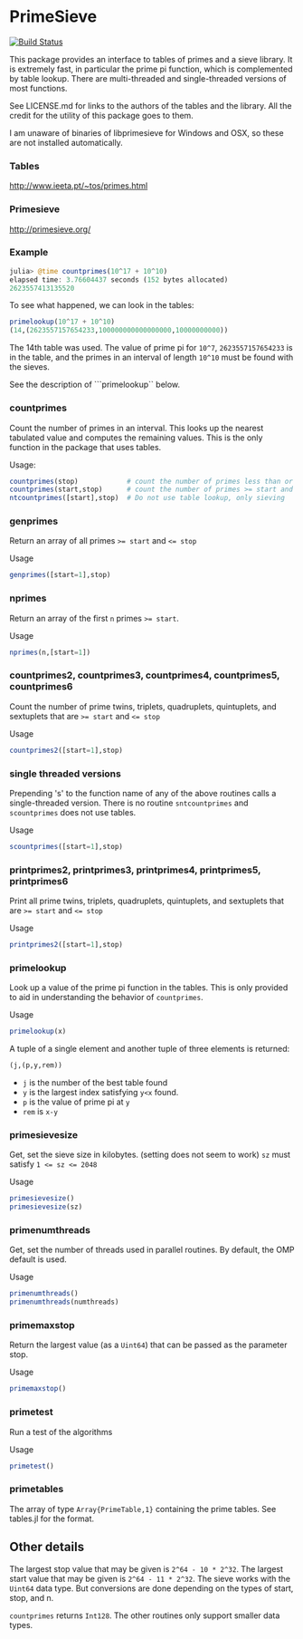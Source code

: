 # PrimeSieve

[![Build Status](https://travis-ci.org/jlapeyre/PrimeSieve.jl.svg?branch=master)](https://travis-ci.org/jlapeyre/PrimeSieve.jl)

This package provides an interface to tables of primes and a sieve library.
It is extremely fast, in particular the prime pi function, which is complemented
by table lookup. There are multi-threaded and single-threaded versions of
most functions.

See LICENSE.md for links to the authors of the tables and the library. All
the credit for the utility of this package goes to them.

I am unaware of binaries of libprimesieve for Windows and OSX, so these
are not installed automatically.

### Tables

http://www.ieeta.pt/~tos/primes.html

### Primesieve

http://primesieve.org/

### Example

```julia
julia> @time countprimes(10^17 + 10^10)
elapsed time: 3.76604437 seconds (152 bytes allocated)
2623557413135520
```

To see what happened, we can look in the tables:

```julia
primelookup(10^17 + 10^10)
(14,(2623557157654233,100000000000000000,10000000000))
```

The 14th table was used. The value of prime pi for ```10^7```,
```2623557157654233``` is in the table, and the primes in an
interval of length ```10^10``` must be found with the sieves.

See the description of ```primelookup`` below.


### countprimes

Count the number of primes in an interval. This looks up the nearest tabulated
value and computes the remaining values. This is the only function in the
package that uses tables.

Usage:
```julia
countprimes(stop)            # count the number of primes less than or equal to stop
countprimes(start,stop)      # count the number of primes >= start and <= stop
ntcountprimes([start],stop)  # Do not use table lookup, only sieving
```

### genprimes

Return an array of all primes ```>= start``` and ```<= stop```

Usage
```julia
genprimes([start=1],stop)
```

### nprimes

Return an array of the first ```n``` primes ```>= start```.

Usage
```julia
nprimes(n,[start=1])
```

### countprimes2, countprimes3, countprimes4, countprimes5, countprimes6

Count the number of prime twins, triplets, quadruplets, quintuplets, and sextuplets
that are ```>= start``` and ```<= stop```

Usage
```julia
countprimes2([start=1],stop)
```

### single threaded versions

Prepending 's' to the function name of any of the above routines
calls a single-threaded version. There is no routine ```sntcountprimes```
and ```scountprimes``` does not use tables.

Usage
```julia
scountprimes([start=1],stop)
```

### printprimes2, printprimes3, printprimes4, printprimes5, printprimes6

Print all prime twins, triplets, quadruplets, quintuplets, and sextuplets
that are ```>= start``` and ```<= stop```

Usage
```julia
printprimes2([start=1],stop)
```

### primelookup

Look up a value of the prime pi function in the tables. This is only provided
to aid in understanding the behavior of ```countprimes```.

Usage
```julia
primelookup(x)
```

A tuple of a single element and another tuple of three elements is returned:

```julia
(j,(p,y,rem))
```
* ```j``` is the number of the best table found
* ```y``` is the largest index satisfying ```y<x``` found.
* ```p``` is the value of prime pi at ```y```
* ```rem``` is ```x-y```


### primesievesize

Get, set the sieve size in kilobytes. (setting does not seem to work)
```sz``` must satisfy  ```1 <= sz <= 2048```

Usage
```julia
primesievesize()
primesievesize(sz)
```

### primenumthreads

Get, set the number of threads used in parallel routines. By default, the
OMP default is used.

Usage
```julia
primenumthreads()
primenumthreads(numthreads)
```

### primemaxstop

Return the largest value (as a ```Uint64```) that can be passed as the parameter
stop.

Usage
```julia
primemaxstop()
```

### primetest

Run a test of the algorithms

Usage
```julia
primetest()
```

### primetables

The array of type ```Array{PrimeTable,1}``` containing the prime tables.
See tables.jl for the format.

## Other details

The largest stop value that may be given is ```2^64 - 10 * 2^32```.
The largest start value that may be given is ```2^64 - 11 * 2^32```.
The sieve works with the ```Uint64``` data type. But conversions are done depending
on the types of start, stop, and n.

```countprimes``` returns ```Int128```. The other routines only support smaller data types.
